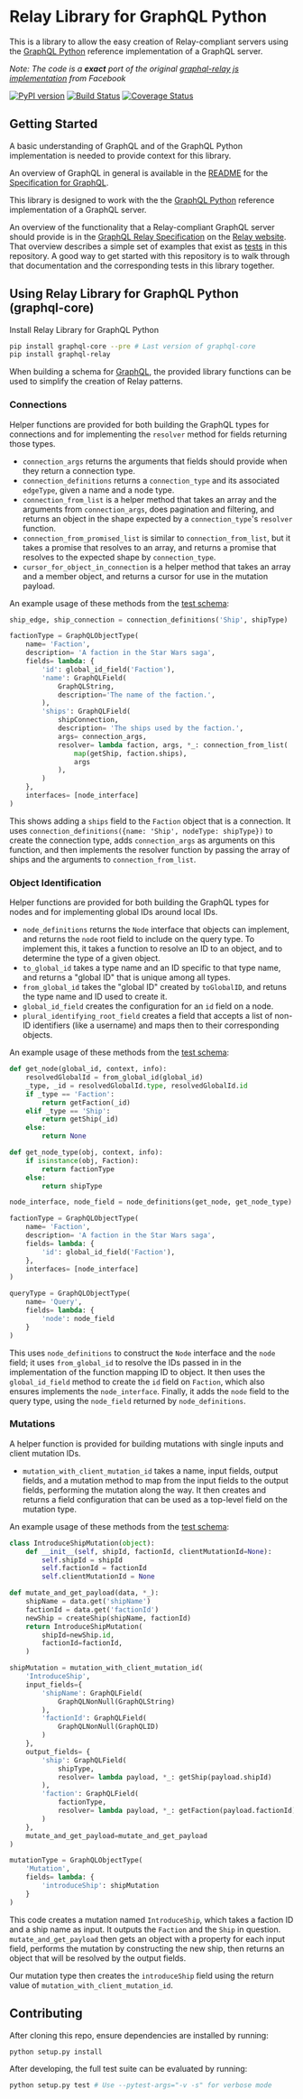 # Relay Library for GraphQL Python

This is a library to allow the easy creation of Relay-compliant servers using
the [GraphQL Python](https://github.com/graphql-python/graphql-core) reference implementation
of a GraphQL server.

*Note: The code is a __exact__ port of the original [graphql-relay js implementation](https://github.com/graphql/graphql-relay-js)
from Facebook*

[![PyPI version](https://badge.fury.io/py/graphql-relay.svg)](https://badge.fury.io/py/graphql-relay)
[![Build Status](https://travis-ci.org/graphql-python/graphql-relay-py.svg?branch=master)](https://travis-ci.org/graphql-python/graphql-relay-py)
[![Coverage Status](https://coveralls.io/repos/graphql-python/graphql-relay-py/badge.svg?branch=master&service=github)](https://coveralls.io/github/graphql-python/graphql-relay-py?branch=master)

## Getting Started

A basic understanding of GraphQL and of the GraphQL Python implementation is needed
to provide context for this library.

An overview of GraphQL in general is available in the
[README](https://github.com/graphql-python/graphql-core/blob/master/README.md) for the
[Specification for GraphQL](https://github.com/graphql-python/graphql-core).

This library is designed to work with the 
the [GraphQL Python](https://github.com/graphql-python/graphql-core) reference implementation
of a GraphQL server.

An overview of the functionality that a Relay-compliant GraphQL server should
provide is in the [GraphQL Relay Specification](https://facebook.github.io/relay/docs/graphql-relay-specification.html)
on the [Relay website](https://facebook.github.io/relay/). That overview
describes a simple set of examples that exist as [tests](tests) in this
repository. A good way to get started with this repository is to walk through
that documentation and the corresponding tests in this library together.

## Using Relay Library for GraphQL Python (graphql-core)

Install Relay Library for GraphQL Python

```sh
pip install graphql-core --pre # Last version of graphql-core
pip install graphql-relay
```

When building a schema for [GraphQL](https://github.com/graphql-python/graphql-core),
the provided library functions can be used to simplify the creation of Relay
patterns.

### Connections 

Helper functions are provided for both building the GraphQL types
for connections and for implementing the `resolver` method for fields
returning those types.

 - `connection_args` returns the arguments that fields should provide when
they return a connection type.
 - `connection_definitions` returns a `connection_type` and its associated
`edgeType`, given a name and a node type.
 - `connection_from_list` is a helper method that takes an array and the
arguments from `connection_args`, does pagination and filtering, and returns
an object in the shape expected by a `connection_type`'s `resolver` function.
 - `connection_from_promised_list` is similar to `connection_from_list`, but
it takes a promise that resolves to an array, and returns a promise that
resolves to the expected shape by `connection_type`.
 - `cursor_for_object_in_connection` is a helper method that takes an array and a
member object, and returns a cursor for use in the mutation payload.

An example usage of these methods from the [test schema](tests/starwars/schema.py):

```python
ship_edge, ship_connection = connection_definitions('Ship', shipType)

factionType = GraphQLObjectType(
    name= 'Faction',
    description= 'A faction in the Star Wars saga',
    fields= lambda: {
        'id': global_id_field('Faction'),
        'name': GraphQLField(
            GraphQLString,
            description='The name of the faction.',
        ),
        'ships': GraphQLField(
            shipConnection,
            description= 'The ships used by the faction.',
            args= connection_args,
            resolver= lambda faction, args, *_: connection_from_list(
                map(getShip, faction.ships),
                args
            ),
        )
    },
    interfaces= [node_interface]
)
```

This shows adding a `ships` field to the `Faction` object that is a connection.
It uses `connection_definitions({name: 'Ship', nodeType: shipType})` to create
the connection type, adds `connection_args` as arguments on this function, and
then implements the resolver function by passing the array of ships and the
arguments to `connection_from_list`.

### Object Identification

Helper functions are provided for both building the GraphQL types
for nodes and for implementing global IDs around local IDs.

 - `node_definitions` returns the `Node` interface that objects can implement,
and returns the `node` root field to include on the query type. To implement
this, it takes a function to resolve an ID to an object, and to determine
the type of a given object.
 - `to_global_id` takes a type name and an ID specific to that type name,
and returns a "global ID" that is unique among all types.
 - `from_global_id` takes the "global ID" created by `toGlobalID`, and retuns
the type name and ID used to create it.
 - `global_id_field` creates the configuration for an `id` field on a node.
 - `plural_identifying_root_field` creates a field that accepts a list of
non-ID identifiers (like a username) and maps then to their corresponding
objects.

An example usage of these methods from the [test schema](tests/starwars/schema.py):

```python
def get_node(global_id, context, info):
    resolvedGlobalId = from_global_id(global_id)
    _type, _id = resolvedGlobalId.type, resolvedGlobalId.id
    if _type == 'Faction':
        return getFaction(_id)
    elif _type == 'Ship':
        return getShip(_id)
    else:
        return None

def get_node_type(obj, context, info):
    if isinstance(obj, Faction):
        return factionType
    else:
        return shipType

node_interface, node_field = node_definitions(get_node, get_node_type)

factionType = GraphQLObjectType(
    name= 'Faction',
    description= 'A faction in the Star Wars saga',
    fields= lambda: {
        'id': global_id_field('Faction'),
    },
    interfaces= [node_interface]
)

queryType = GraphQLObjectType(
    name= 'Query',
    fields= lambda: {
        'node': node_field
    }
)
```

This uses `node_definitions` to construct the `Node` interface and the `node`
field; it uses `from_global_id` to resolve the IDs passed in in the implementation
of the function mapping ID to object. It then uses the `global_id_field` method to
create the `id` field on `Faction`, which also ensures implements the
`node_interface`. Finally, it adds the `node` field to the query type, using the
`node_field` returned by `node_definitions`.

### Mutations

A helper function is provided for building mutations with
single inputs and client mutation IDs.

 - `mutation_with_client_mutation_id` takes a name, input fields, output fields,
and a mutation method to map from the input fields to the output fields,
performing the mutation along the way. It then creates and returns a field
configuration that can be used as a top-level field on the mutation type.

An example usage of these methods from the [test schema](tests/starwars/schema.py):

```python
class IntroduceShipMutation(object):
    def __init__(self, shipId, factionId, clientMutationId=None):
        self.shipId = shipId
        self.factionId = factionId
        self.clientMutationId = None

def mutate_and_get_payload(data, *_):
    shipName = data.get('shipName')
    factionId = data.get('factionId')
    newShip = createShip(shipName, factionId)
    return IntroduceShipMutation(
        shipId=newShip.id,
        factionId=factionId,
    )

shipMutation = mutation_with_client_mutation_id(
    'IntroduceShip',
    input_fields={
        'shipName': GraphQLField(
            GraphQLNonNull(GraphQLString)
        ),
        'factionId': GraphQLField(
            GraphQLNonNull(GraphQLID)
        )
    },
    output_fields= {
        'ship': GraphQLField(
            shipType,
            resolver= lambda payload, *_: getShip(payload.shipId)
        ),
        'faction': GraphQLField(
            factionType,
            resolver= lambda payload, *_: getFaction(payload.factionId)
        )
    },
    mutate_and_get_payload=mutate_and_get_payload
)

mutationType = GraphQLObjectType(
    'Mutation',
    fields= lambda: {
        'introduceShip': shipMutation
    }
)
```

This code creates a mutation named `IntroduceShip`, which takes a faction
ID and a ship name as input. It outputs the `Faction` and the `Ship` in
question. `mutate_and_get_payload` then gets an object with a property for
each input field, performs the mutation by constructing the new ship, then
returns an object that will be resolved by the output fields.

Our mutation type then creates the `introduceShip` field using the return
value of `mutation_with_client_mutation_id`.

## Contributing

After cloning this repo, ensure dependencies are installed by running:

```sh
python setup.py install
```

After developing, the full test suite can be evaluated by running:

```sh
python setup.py test # Use --pytest-args="-v -s" for verbose mode
```
